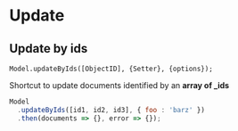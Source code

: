 # Update

## Update by ids

    Model.updateByIds([ObjectID], {Setter}, {options});

Shortcut to update documents identified by an **array of _ids**

```js
Model
  .updateByIds([id1, id2, id3], { foo : 'barz' })
  .then(documents => {}, error => {});
```
